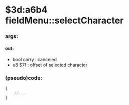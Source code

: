 ﻿
# $3d:a6b4 fieldMenu::selectCharacter


### args:

####	out:
+	bool carry : canceled
+	u8 $7f : offset of selected character

### (pseudo)code:
```js
{
	//...
}
```



